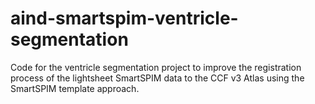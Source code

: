 # aind-smartspim-ventricle-segmentation

Code for the ventricle segmentation project to improve the registration process of the lightsheet SmartSPIM data to the CCF v3 Atlas using the SmartSPIM template approach.